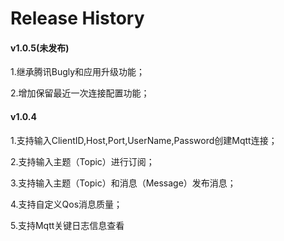 # Release History

#### v1.0.5(未发布)

1.继承腾讯Bugly和应用升级功能；

2.增加保留最近一次连接配置功能；

#### v1.0.4

1.支持输入ClientID,Host,Port,UserName,Password创建Mqtt连接；

2.支持输入主题（Topic）进行订阅；

3.支持输入主题（Topic）和消息（Message）发布消息；

4.支持自定义Qos消息质量；

5.支持Mqtt关键日志信息查看 